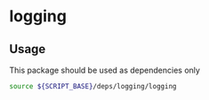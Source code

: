 # logging

## Usage

This package should be used as dependencies only

```sh
source ${SCRIPT_BASE}/deps/logging/logging
```